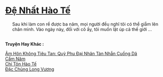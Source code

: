 <a href="https://truyentiki.com/de-nhat-hao-te.33939/" title="Đệ Nhất Hào Tế"><h1>Đệ Nhất Hào Tế</h1></a><div style="display:table"><img align="right" style="float: left; padding: 10px;" src="https://truyentiki.com/images/story/200x260/33939.jpg" alt="">Sau khi làm con rể được ba năm, mọi người đều nghĩ tôi có thể giẫm lên chân mình. Vào ngày này, đối với cô ấy, tôi muốn lật úp cả thế giới ...</div><p><br><b>Truyện Hay Khác :</b></p><a href="https://truyentiki.com/am-hon-khong-tieu-tan-quy-phu-dai-nhan-tan-nhan-cuong-da.33938/" alt="Âm Hôn Không Tiêu Tan: Quỷ Phu Đại Nhân Tàn Nhẫn Cuồng Dã">Âm Hôn Không Tiêu Tan: Quỷ Phu Đại Nhân Tàn Nhẫn Cuồng Dã</a><br/><a href="https://medium.com/@hoangminhquan16819844/c%E1%BA%A9m-n%C4%83m-cef924060af2" alt="Cẩm Năm">Cẩm Năm</a><br/><a href="https://github.com/nownovels/top500/tree/master/truyenhay/33946/" alt="Chí Tôn Hào Tế">Chí Tôn Hào Tế</a><br/><a href="https://github.com/nownovels/top500/tree/master/truyenhay/33944/" alt="Đặc Chủng Long Vương">Đặc Chủng Long Vương</a><br/>